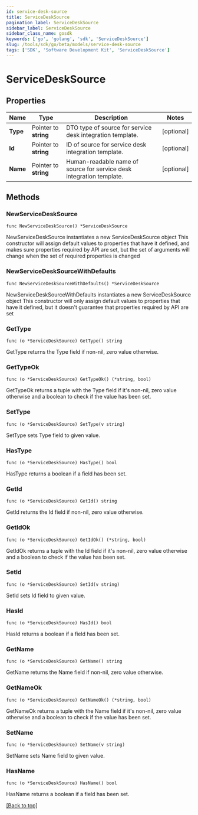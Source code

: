 ```yaml
---
id: service-desk-source
title: ServiceDeskSource
pagination_label: ServiceDeskSource
sidebar_label: ServiceDeskSource
sidebar_class_name: gosdk
keywords: ['go', 'golang', 'sdk', 'ServiceDeskSource'] 
slug: /tools/sdk/go/beta/models/service-desk-source
tags: ['SDK', 'Software Development Kit', 'ServiceDeskSource']
---
```


# ServiceDeskSource

## Properties

Name | Type | Description | Notes
------------ | ------------- | ------------- | -------------
**Type** |  Pointer to **string** | DTO type of source for service desk integration template. | [optional] 
**Id** |  Pointer to **string** | ID of source for service desk integration template. | [optional] 
**Name** |  Pointer to **string** | Human-readable name of source for service desk integration template. | [optional] 

## Methods

### NewServiceDeskSource

`func NewServiceDeskSource() *ServiceDeskSource`

NewServiceDeskSource instantiates a new ServiceDeskSource object
This constructor will assign default values to properties that have it defined,
and makes sure properties required by API are set, but the set of arguments
will change when the set of required properties is changed

### NewServiceDeskSourceWithDefaults

`func NewServiceDeskSourceWithDefaults() *ServiceDeskSource`

NewServiceDeskSourceWithDefaults instantiates a new ServiceDeskSource object
This constructor will only assign default values to properties that have it defined,
but it doesn't guarantee that properties required by API are set

### GetType

`func (o *ServiceDeskSource) GetType() string`

GetType returns the Type field if non-nil, zero value otherwise.

### GetTypeOk

`func (o *ServiceDeskSource) GetTypeOk() (*string, bool)`

GetTypeOk returns a tuple with the Type field if it's non-nil, zero value otherwise
and a boolean to check if the value has been set.

### SetType

`func (o *ServiceDeskSource) SetType(v string)`

SetType sets Type field to given value.

### HasType

`func (o *ServiceDeskSource) HasType() bool`

HasType returns a boolean if a field has been set.

### GetId

`func (o *ServiceDeskSource) GetId() string`

GetId returns the Id field if non-nil, zero value otherwise.

### GetIdOk

`func (o *ServiceDeskSource) GetIdOk() (*string, bool)`

GetIdOk returns a tuple with the Id field if it's non-nil, zero value otherwise
and a boolean to check if the value has been set.

### SetId

`func (o *ServiceDeskSource) SetId(v string)`

SetId sets Id field to given value.

### HasId

`func (o *ServiceDeskSource) HasId() bool`

HasId returns a boolean if a field has been set.

### GetName

`func (o *ServiceDeskSource) GetName() string`

GetName returns the Name field if non-nil, zero value otherwise.

### GetNameOk

`func (o *ServiceDeskSource) GetNameOk() (*string, bool)`

GetNameOk returns a tuple with the Name field if it's non-nil, zero value otherwise
and a boolean to check if the value has been set.

### SetName

`func (o *ServiceDeskSource) SetName(v string)`

SetName sets Name field to given value.

### HasName

`func (o *ServiceDeskSource) HasName() bool`

HasName returns a boolean if a field has been set.


[[Back to top]](#) 


